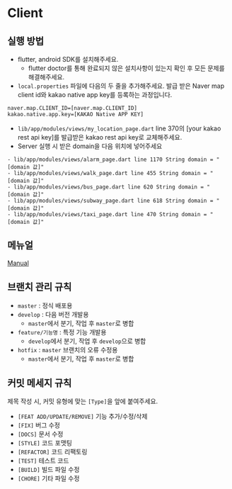 # Client

## 실행 방법
- flutter, android SDK를 설치해주세요.
  - flutter doctor를 통해 완료되지 않은 설치사항이 있는지 확인 후 모든 문제를 해결해주세요.
- `local.properties` 파일에 다음의 두 줄을 추가해주세요. 발급 받은 Naver map client id와 kakao native app key를 등록하는 과정입니다.
```
naver.map.CLIENT_ID=[naver.map.CLIENT_ID]
kakao.native.app.key=[KAKAO Native APP KEY]
```
- `lib/app/modules/views/my_location_page.dart` line 370의 [your kakao rest api key]를 발급받은 kakao rest api key로 교체해주세요.
- Server 실행 시 받은 domain을 다음 위치에 넣어주세요
```
- lib/app/modules/views/alarm_page.dart line 1170 String domain = "[domain 값]"
- lib/app/modules/views/walk_page.dart line 455 String domain = "[domain 값]"
- lib/app/modules/views/bus_page.dart line 620 String domain = "[domain 값]"
- lib/app/modules/views/subway_page.dart line 618 String domain = "[domain 값]"
- lib/app/modules/views/taxi_page.dart line 470 String domain = "[domain 값]"
```

## 메뉴얼
[Manual](/docs/manual.pdf)

## 브랜치 관리 규칙

- `master` : 정식 배포용
- `develop` : 다음 버전 개발용
    - `master`에서 분기, 작업 후 `master`로 병합
- `feature/기능명` : 특정 기능 개발용
    - `develop`에서 분기, 작업 후 `develop`으로 병합
- `hotfix` : `master` 브랜치의 오류 수정용
    - `master`에서 분기, 작업 후 `master`로 병합

## 커밋 메세지 규칙
제목 작성 시, 커밋 유형에 맞는 `[Type]`을 앞에 붙여주세요. 

- `[FEAT ADD/UPDATE/REMOVE]` 기능 추가/수정/삭제
- `[FIX]` 버그 수정
- `[DOCS]` 문서 수정
- `[STYLE]` 코드 포맷팅
- `[REFACTOR]` 코드 리팩토링
- `[TEST]` 테스트 코드
- `[BUILD]` 빌드 파일 수정
- `[CHORE]` 기타 파일 수정
